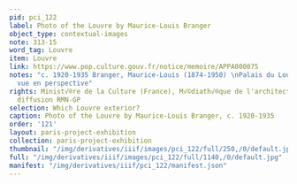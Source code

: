 ```yaml
---
pid: pci_122
label: Photo of the Louvre by Maurice-Louis Branger
object_type: contextual-images
note: 313-15
word_tag: Louvre
item: Louvre
link: https://www.pop.culture.gouv.fr/notice/memoire/APPA000075
notes: "c. 1920-1935 Branger, Maurice-Louis (1874-1950) \nPalais du Louvre Colonnade
  vue en perspective"
rights: Minist√®re de la Culture (France), M√©diath√®que de l'architecture et du patrimoine,
  diffusion RMN-GP
selection: Which Louvre exterior?
caption: Photo of the Louvre by Maurice-Louis Branger, c. 1920-1935
order: '121'
layout: paris-project-exhibition
collection: paris-project-exhibition
thumbnail: "/img/derivatives/iiif/images/pci_122/full/250,/0/default.jpg"
full: "/img/derivatives/iiif/images/pci_122/full/1140,/0/default.jpg"
manifest: "/img/derivatives/iiif/pci_122/manifest.json"
---
```

